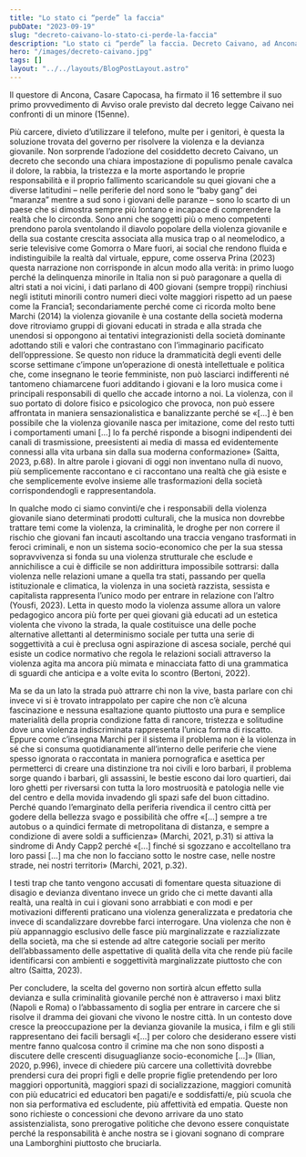 ```yaml
---
title: "Lo stato ci “perde” la faccia"
pubDate: "2023-09-19"
slug: "decreto-caivano-lo-stato-ci-perde-la-faccia"
description: "Lo stato ci “perde” la faccia. Decreto Caivano, ad Ancona il primo avviso orale inviato a un minorenne"
hero: "/images/decreto-caivano.jpg"
tags: []
layout: "../../layouts/BlogPostLayout.astro"
---
```


Il questore di Ancona, Casare Capocasa, ha firmato il 16 settembre il suo primo provvedimento di Avviso orale previsto dal decreto legge Caivano nei confronti di un minore (15enne).

Più carcere, divieto d’utilizzare il telefono, multe per i genitori, è questa la soluzione trovata del governo per risolvere la violenza e la devianza giovanile. Non sorprende l’adozione del cosiddetto decreto Caivano, un decreto che secondo una chiara impostazione di populismo penale cavalca il dolore, la rabbia, la tristezza e la morte asportando le proprie responsabilità e il proprio fallimento scaricandole su quei giovani che a diverse latitudini – nelle periferie del nord sono le “baby gang” dei “maranza” mentre a sud sono i giovani delle paranze – sono lo scarto di un paese che si dimostra sempre più lontano e incapace di comprendere la realtà che lo circonda.
Sono anni che soggetti più o meno competenti prendono parola sventolando il diavolo popolare della violenza giovanile e della sua costante crescita associata alla musica trap o al neomelodico, a serie televisive come Gomorra o Mare fuori, ai social che rendono fluida e indistinguibile la realtà dal virtuale, eppure, come osserva Prina (2023) questa narrazione non corrisponde in alcun modo alla verità: in primo luogo perché la delinquenza minorile in Italia non si può paragonare a quella di altri stati a noi vicini, i dati parlano di 400 giovani (sempre troppi) rinchiusi negli istituti minorili contro numeri dieci volte maggiori rispetto ad un paese come la Francia1; secondariamente perché come ci ricorda molto bene Marchi (2014) la violenza giovanile è una costante della società moderna dove ritroviamo gruppi di giovani educati in strada e alla strada che unendosi si oppongono ai tentativi integrazionisti della società dominante adottando stili e valori che contrastano con l’immaginario pacificato dell’oppressione. Se questo non riduce la drammaticità degli eventi delle scorse settimane c’impone un’operazione di onestà intellettuale e politica che, come insegnano le teorie femministe, non può lasciarci indifferenti né tantomeno chiamarcene fuori additando i giovani e la loro musica come i principali responsabili di quello che accade intorno a noi. La violenza, con il suo portato di dolore fisico e psicologico che provoca, non può essere affrontata in maniera sensazionalistica e banalizzante perché se «[...] è ben possibile che la violenza giovanile nasca per imitazione, come del resto tutti i comportamenti umani [...] lo fa perché risponde a bisogni indipendenti dei canali di trasmissione, preesistenti ai media di massa ed evidentemente connessi alla vita urbana sin dalla sua moderna conformazione» (Saitta, 2023, p.68). In altre parole i giovani di oggi non inventano nulla di nuovo, più semplicemente raccontano e ci raccontano una realtà che già esiste e che semplicemente evolve insieme alle trasformazioni della società corrispondendogli e rappresentandola.

In qualche modo ci siamo convinti/e che i responsabili della violenza giovanile siano determinati prodotti culturali, che la musica non dovrebbe trattare temi come la violenza, la criminalità, le droghe per non correre il rischio che giovani fan incauti ascoltando una traccia vengano trasformati in feroci criminali, e non un sistema socio-economico che per la sua stessa sopravvivenza si fonda su una violenza strutturale che esclude e annichilisce a cui è difficile se non addirittura impossibile sottrarsi: dalla violenza nelle relazioni umane a quella tra stati, passando per quella istituzionale e climatica, la violenza in una società razzista, sessista e capitalista rappresenta l’unico modo per entrare in relazione con l’altro (Yousfi, 2023). Letta in questo modo la violenza assume allora un valore pedagogico ancora più forte per quei giovani già educati ad un estetica violenta che vivono la strada, la quale costituisce una delle poche alternative allettanti al determinismo sociale per tutta una serie di soggettività a cui è preclusa ogni aspirazione di ascesa sociale, perché qui esiste un codice normativo che regola le relazioni sociali attraverso la violenza agita ma ancora più mimata e minacciata fatto di una grammatica di sguardi che anticipa e a volte evita lo scontro (Bertoni, 2022).

Ma se da un lato la strada può attrarre chi non la vive, basta parlare con chi invece vi si è trovato intrappolato per capire che non c’è alcuna fascinazione e nessuna esaltazione quanto piuttosto una pura e semplice materialità della propria condizione fatta di rancore, tristezza e solitudine dove una violenza indiscriminata rappresenta l’unica forma di riscatto. Eppure come c’insegna Marchi per il sistema il problema non è la violenza in sé che si consuma quotidianamente all’interno delle periferie che viene spesso ignorata o raccontata in maniera pornografica e asettica per permetterci di creare una distinzione tra noi civili e loro barbari, il problema sorge quando i barbari, gli assassini, le bestie escono dai loro quartieri, dai loro ghetti per riversarsi con tutta la loro mostruosità e patologia nelle vie del centro e della movida invadendo gli spazi safe del buon cittadino. Perché quando l’emarginato della periferia rivendica il centro città per godere della bellezza svago e possibilità che offre «[...] sempre a tre autobus o a quindici fermate di metropolitana di distanza, e sempre a condizione di avere soldi a sufficienza» (Marchi, 2021, p.31) si attiva la sindrome di Andy Capp2 perché «[...] finché si sgozzano e accoltellano tra loro passi [...] ma che non lo facciano sotto le nostre case, nelle nostre strade, nei nostri territori» (Marchi, 2021, p.32).

I testi trap che tanto vengono accusati di fomentare questa situazione di disagio e devianza diventano invece un grido che ci mette davanti alla realtà, una realtà in cui i giovani sono arrabbiati e con modi e per motivazioni differenti praticano una violenza generalizzata e predatoria che invece di scandalizzare dovrebbe farci interrogare. Una violenza che non è più appannaggio esclusivo delle fasce più marginalizzate e razzializzate della società, ma che si estende ad altre categorie sociali per merito dell’abbassamento delle aspettative di qualità della vita che rende più facile identificarsi con ambienti e soggettività marginalizzate piuttosto che con altro (Saitta, 2023).

Per concludere, la scelta del governo non sortirà alcun effetto sulla devianza e sulla criminalità giovanile perché non è attraverso i maxi blitz (Napoli e Roma) o l’abbassamento di soglia per entrare in carcere che si risolve il dramma dei giovani che vivono le nostre città. In un contesto dove cresce la preoccupazione per la devianza giovanile la musica, i film e gli stili rappresentano dei facili bersagli «[...] per coloro che desiderano essere visti mentre fanno qualcosa contro il crimine ma che non sono disposti a discutere delle crescenti disuguaglianze socio-economiche [...]» (Ilian, 2020, p.996), invece di chiedere più carcere una collettività dovrebbe prendersi cura dei propri figli e delle proprie figlie pretendendo per loro maggiori opportunità, maggiori spazi di socializzazione, maggiori comunità con più educatrici ed educatori ben pagati/e e soddisfatti/e, più scuola che non sia performativa ed escludente, più affettività ed empatia. Queste non sono richieste o concessioni che devono arrivare da uno stato assistenzialista, sono prerogative politiche che devono essere conquistate perché la responsabilità è anche nostra se i giovani sognano di comprare una Lamborghini piuttosto che bruciarla.
